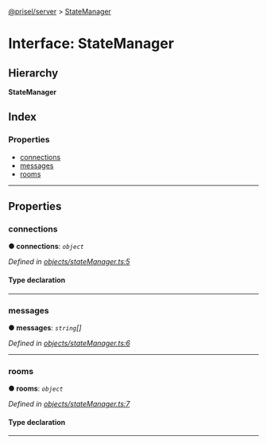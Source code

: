 [@prisel/server](../README.md) > [StateManager](../interfaces/statemanager.md)

# Interface: StateManager

## Hierarchy

**StateManager**

## Index

### Properties

* [connections](statemanager.md#connections)
* [messages](statemanager.md#messages)
* [rooms](statemanager.md#rooms)

---

## Properties

<a id="connections"></a>

###  connections

**● connections**: *`object`*

*Defined in [objects/stateManager.ts:5](https://github.com/SeawolvesAtCali/prisel/blob/363ed4a/packages/server/objects/stateManager.ts#L5)*

#### Type declaration

[id: `string`]: [Client](client.md)

___
<a id="messages"></a>

###  messages

**● messages**: *`string`[]*

*Defined in [objects/stateManager.ts:6](https://github.com/SeawolvesAtCali/prisel/blob/363ed4a/packages/server/objects/stateManager.ts#L6)*

___
<a id="rooms"></a>

###  rooms

**● rooms**: *`object`*

*Defined in [objects/stateManager.ts:7](https://github.com/SeawolvesAtCali/prisel/blob/363ed4a/packages/server/objects/stateManager.ts#L7)*

#### Type declaration

[roomId: `string`]: [Room](room.md)

___

